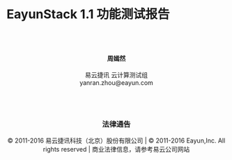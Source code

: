 # EayunStack 1.1 功能测试报告

</br>
</br>
<center><h4>周嫣然</h4></center>
<center>易云捷讯 云计算测试组</br>yanran.zhou@eayun.com</center>
</br>
</br>
</br>
<center><h3>法律通告</h3></center>
<center>© 2011-2016 易云捷讯科技（北京）股份有限公司 | © 2011-2016 Eayun,Inc. All rights reserved | 商业法律信息，请参考易云公司网站</center>
